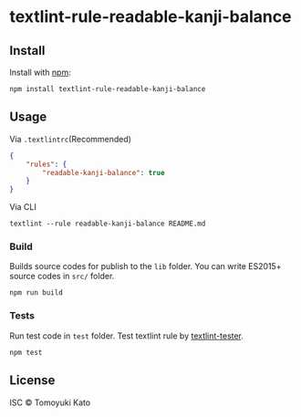 # textlint-rule-readable-kanji-balance



## Install

Install with [npm](https://www.npmjs.com/):

    npm install textlint-rule-readable-kanji-balance

## Usage

Via `.textlintrc`(Recommended)

```json
{
    "rules": {
        "readable-kanji-balance": true
    }
}
```

Via CLI

```
textlint --rule readable-kanji-balance README.md
```

### Build

Builds source codes for publish to the `lib` folder.
You can write ES2015+ source codes in `src/` folder.

    npm run build

### Tests

Run test code in `test` folder.
Test textlint rule by [textlint-tester](https://github.com/textlint/textlint-tester "textlint-tester").

    npm test

## License

ISC © Tomoyuki Kato
